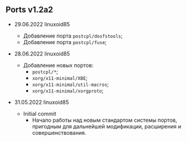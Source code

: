 ## Ports v1.2a2

- 29.06.2022 linuxoid85
    - Добавление порта `postcpl/dosfstools`;
    - Добавление порта `postcpl/fuse`;

- 28.06.2022 linuxoid85
    - Добавление новых портов:
        - `postcpl/*`;
        - `xorg/x11-minimal/XBE`;
        - `xorg/x11-minimal/util-macros`;
        - `xorg/x11-minimal/xorgproto`;

- 31.05.2022 linuxoid85
    - Initial commit
        - Начало работы над новым стандартом системы портов, пригодным для дальнейшей модификации, расширения и совершенствования.
